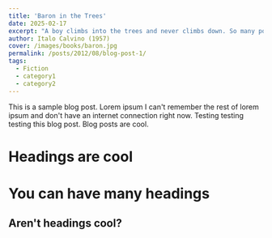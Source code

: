 ```yaml
---
title: 'Baron in the Trees'
date: 2025-02-17
excerpt: "A boy climbs into the trees and never climbs down. So many powerful themes in this book, and I really respect how Cosimo unapologetically lives his life. (4.6/5)"
author: Italo Calvino (1957)
cover: /images/books/baron.jpg
permalink: /posts/2012/08/blog-post-1/
tags:
  - Fiction
  - category1
  - category2
---
```


This is a sample blog post. Lorem ipsum I can't remember the rest of lorem ipsum and don't have an internet connection right now. Testing testing testing this blog post. Blog posts are cool.

Headings are cool
======

You can have many headings
======

Aren't headings cool?
------